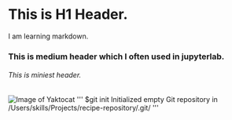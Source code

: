 # This is H1 Header.
I am learning markdown. 
### This is medium header which I often used in jupyterlab.
###### This is miniest header.
![Image of Yaktocat](https://octodex.github.com/images/yaktocat.png)
'''
$git init 
Initialized empty Git repository in /Users/skills/Projects/recipe-repository/.git/
'''
